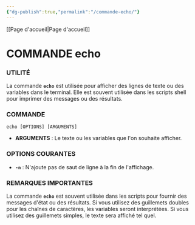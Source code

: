 ```yaml
---
{"dg-publish":true,"permalink":"/commande-echo/"}
---
```



[[Page d'accueil\|Page d'accueil]]
# COMMANDE echo
### **UTILITÉ**
La commande **`echo`** est utilisée pour afficher des lignes de texte ou des variables dans le terminal. Elle est souvent utilisée dans les scripts shell pour imprimer des messages ou des résultats.

### **COMMANDE**
```
echo [OPTIONS] [ARGUMENTS]
```
- **ARGUMENTS** : Le texte ou les variables que l'on souhaite afficher.

### **OPTIONS COURANTES**
- **`-n`** : N'ajoute pas de saut de ligne à la fin de l'affichage.

### **REMARQUES IMPORTANTES**
La commande **`echo`** est souvent utilisée dans les scripts pour fournir des messages d'état ou des résultats.
Si vous utilisez des guillemets doubles pour les chaînes de caractères, les variables seront interprétées. Si vous utilisez des guillemets simples, le texte sera affiché tel quel.